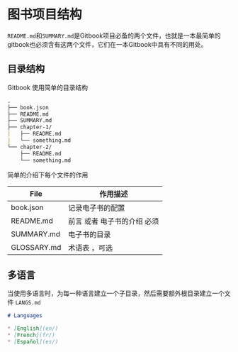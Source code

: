 # 图书项目结构

`README.md`和`SUMMARY.md`是Gitbook项目必备的两个文件，也就是一本最简单的gitbook也必须含有这两个文件，它们在一本Gitbook中具有不同的用处。

## 目录结构
Gitbook 使用简单的目录结构

```markdown
.
├── book.json
├── README.md
├── SUMMARY.md
├── chapter-1/
|   ├── README.md
|   └── something.md
└── chapter-2/
    ├── README.md
    └── something.md
```

简单的介绍下每个文件的作用

File                   | 作用描述
-----------------------|--------------------------
book.json    | 记录电子书的配置
README.md	 | 前言 或者 电子书的介绍 必须
SUMMARY.md	 | 电子书的目录
GLOSSARY.md  | 术语表 ，可选

## 多语言

当使用多语言时，为每一种语言建立一个子目录，然后需要额外根目录建立一个文件 `LANGS.md` 

```markdown
# Languages

* [English](en/)
* [French](fr/)
* [Español](es/)
```

